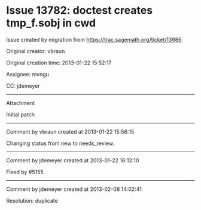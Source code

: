 # Issue 13782: doctest creates tmp_f.sobj in cwd

Issue created by migration from https://trac.sagemath.org/ticket/13986

Original creator: vbraun

Original creation time: 2013-01-22 15:52:17

Assignee: mvngu

CC:  jdemeyer




---

Attachment

Initial patch


---

Comment by vbraun created at 2013-01-22 15:56:15

Changing status from new to needs_review.


---

Comment by jdemeyer created at 2013-01-22 16:12:10

Fixed by #5155.


---

Comment by jdemeyer created at 2013-02-08 14:02:41

Resolution: duplicate
